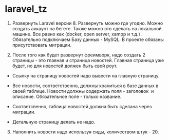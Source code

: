 # laravel_tz
1. Развернуть Laravel версии 8. 
Развернуть можно где угодно. Можно создать аккаунт на бегете. Также можно это сделать на локальной машине. Все равно как (docker, open server, xampp и т.д.) . Обязательно подключаем Базу данных - MySQL. В проекте обязаны присутствовать миграции.

2. После того как будет развернут фреимворк, надо создать 2 страницы - это главная и страница новостей. Главная страница уже будет, но для новостей должен быть свой роут. 

- Ссылку на страницу новостей надо вывести на главную страницу. 
- Все новости, соответственно, должны храниться в базе данных в своей таблице. Новости должны содержать поля - заголовок  и описание. Обязательное поле - только название. 
- Соответсвенно, таблица новостей должна быть сделана через миграции.

- Детальную страницу делать не надо. 

3. Наполнить новости надо используя сиды, количеством штук - 20. 
